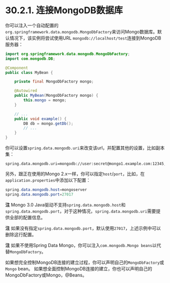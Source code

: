 # 30.2.1. 连接MongoDB数据库

你可以注入一个自动配置的`org.springframework.data.mongodb.MongoDbFactory`来访问Mongo数据库。默认情况下，该实例将尝试使用URL `mongodb://localhost/test`连接到MongoDB服务器：

```java
import org.springframework.data.mongodb.MongoDbFactory;
import com.mongodb.DB;

@Component
public class MyBean {

    private final MongoDbFactory mongo;

    @Autowired
    public MyBean(MongoDbFactory mongo) {
        this.mongo = mongo;
    }

    // ...
    public void example() {
        DB db = mongo.getDb();
        // ...
    }
}
```

你可以设置`spring.data.mongodb.uri`来改变该url，并配置其他的设置，比如副本集：

```text
spring.data.mongodb.uri=mongodb://user:secret@mongo1.example.com:12345,mongo2.example.com:23456/test
```

另外，跟正在使用的Mongo 2.x一样，你可以指定`host`/`port`，比如，在`application.properties`中添加以下配置：

```java
spring.data.mongodb.host=mongoserver
spring.data.mongodb.port=27017
```

**注** Mongo 3.0 Java驱动不支持`spring.data.mongodb.host`和`spring.data.mongodb.port`，对于这种情况，`spring.data.mongodb.uri`需要提供全部的配置信息。

**注** 如果没有指定`spring.data.mongodb.port`，默认使用`27017`，上述示例中可以删除这行配置。

**注** 如果不使用Spring Data Mongo，你可以注入`com.mongodb.Mongo beans`以代替`MongoDbFactory`。

如果想完全控制MongoDB连接的建立过程，你可以声明自己的`MongoDbFactory`或`Mongo` bean。 如果想全面控制MongoDB连接的建立，你也可以声明自己的MongoDbFactory或Mongo，@Beans。

